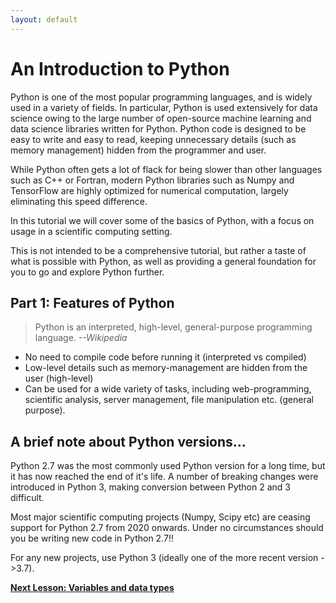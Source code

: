 ```yaml
---
layout: default
---
```

# An Introduction to Python

Python is one of the most popular programming languages, and is widely used in a variety of fields. In particular, Python is used extensively for data science owing to the large number of open-source machine learning and data science libraries written for Python. Python code is designed to be easy to write and easy to read, keeping unnecessary details (such as memory management) hidden from the programmer and user.

While Python often gets a lot of flack for being slower than other languages such as C++ or Fortran, modern Python libraries such as Numpy and TensorFlow are highly optimized for numerical computation, largely eliminating this speed difference.

In this tutorial we will cover some of the basics of Python, with a focus on usage in a scientific computing setting.

This is not intended to be a comprehensive tutorial, but rather a taste of what is possible with Python, as well as providing a general foundation for you to go and explore Python further.


## Part 1: Features of Python


> Python is an interpreted, high-level, general-purpose programming language. *--Wikipedia*

- No need to compile code before running it (interpreted vs compiled)
- Low-level details such as memory-management are hidden from the user (high-level)
- Can be used for a wide variety of tasks, including web-programming, scientific analysis, server management, file manipulation etc. (general purpose).

## A brief note about Python versions...

Python 2.7 was the most commonly used Python version for a long time, but it has now reached the end of it's life. A number of breaking changes were introduced in Python 3, making conversion between Python 2 and 3 difficult.

Most major scientific computing projects (Numpy, Scipy etc) are ceasing support for Python 2.7 from 2020 onwards. Under no circumstances should you be writing new code in Python 2.7!!

For any new projects, use Python 3 (ideally one of the more recent version - >3.7).


[**Next Lesson: Variables and data types**](https://andrewguy.github.io/Training/workshops/Intro_to_Python/lessons/02_variables-and-data-types)